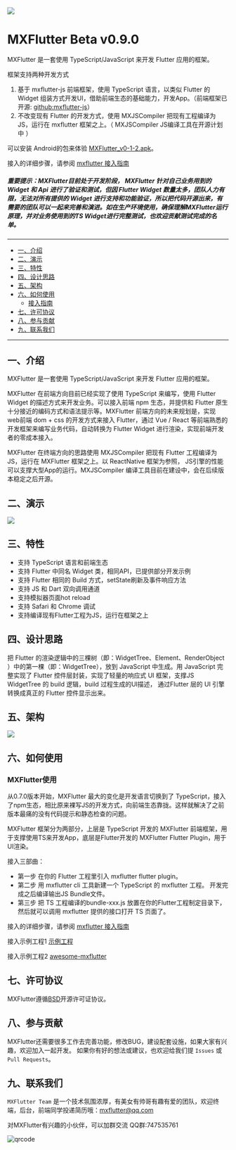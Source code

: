 ![](https://raw.githubusercontent.com/mxflutter/mxflutter/master/mxflutter/mxflutterlogo.png)
----


# MXFlutter Beta v0.9.0

 MXFlutter 是一套使用 TypeScript/JavaScript 来开发 Flutter 应用的框架。

框架支持两种开发方式
1. 基于 mxflutter-js 前端框架，使用  TypeScript 语言，以类似 Flutter 的 Widget 组装方式开发UI，借助前端生态的基础能力，开发App。（前端框架已开源: [github:mxflutter-js](https://github.com/mxflutter/mxflutter-js)）
2. 不改变现有 Flutter 的开发方式，使用 MXJSCompiler 把现有工程编译为JS，运行在 mxflutter 框架之上。（ MXJSCompiler JS编译工具在开源计划中 ）

可以安装 Android的包来体验  [MXFlutter_v0-1-2.apk](https://github.com/TGIF-iMatrix/MXFlutter/releases/download/v0.1.2-beta/MXFlutter_v0-1-2.apk)。

接入的详细步骤，请参阅 [mxflutter 接入指南](Documentation/接入指南.md)

##### **重要提示：MXFlutter目前处于开发阶段， MXFlutter 针对自己业务用到的 Widget 和 Api 进行了验证和测试，但因 Flutter Widget 数量太多，团队人力有限，无法对所有提供的 Widget 进行支持和功能验证，所以把代码开源出来，有需要的团队可以一起来完善和演进。如在生产环境使用，确保理解MXFlutter运行原理，并对业务使用到的TS Widget进行完整测试，也欢迎贡献测试完成的名单。**


---

*  [一、介绍](#title1)
*  [二、演示](#title2)
*  [三、特性](#title3)
*  [四、设计思路](#title3)
*  [五、架构](#title4)
*  [六、如何使用](#title5)
    * [接入指南](#title5_1)
*  [七、许可协议](#title7)
*  [八、参与贡献](#title8)
*  [九、联系我们](#title9)

----

##  <a name="title1">一、介绍</a>


MXFlutter 是一套使用 TypeScript/JavaScript 来开发 Flutter 应用的框架。

MXFlutter 在前端方向目前已经实现了使用 TypeScript 来编写，使用 Flutter Widget 的描述方式来开发业务。可以接入前端 npm 生态，并提供和 Flutter 原生十分接近的编码方式和语法提示等。MXFlutter 前端方向的未来规划是，实现 web前端 dom + css 的开发方式来接入 Flutter，通过 Vue / React 等前端熟悉的开发框架来编写业务代码，自动转换为 Flutter Widget 进行渲染，实现前端开发者的零成本接入。

MXFlutter 在终端方向的思路使用 MXJSCompiler 把现有 Flutter 工程编译为JS，运行在 MXFlutter 框架之上。以 ReactNative 框架为参照， JS引擎的性能可以支撑大型App的运行。MXJSCompiler 编译工具目前在建设中，会在后续版本稳定之后开源。

## <a name="title2">二、演示</a>


![](https://github.com/langbluesky/Image/blob/master/demo_0.gif?raw=true)


## <a name="title3">三、特性</a>

* 支持 TypeScript 语言和前端生态
* 支持 Flutter 中同名 Widget 类，相同API，已提供部分开发示例
* 支持 Flutter 相同的 Build 方式，setState刷新及事件响应方法
* 支持 JS 和 Dart 双向调用通道
* 支持模拟器页面hot reload
* 支持 Safari 和 Chrome 调试
* 支持编译现有Flutter工程为JS，运行在框架之上



## <a name="title4">四、设计思路</a>

把 Flutter 的渲染逻辑中的三棵树（即：WidgetTree、Element、RenderObject ）中的第一棵（即：WidgetTree），放到 JavaScript 中生成。用 JavaScript 完整实现了 Flutter 控件层封装，实现了轻量的响应式 UI 框架，支撑JS WidgetTree 的 build 逻辑，build 过程生成的UI描述， 通过Flutter 层的 UI 引擎转换成真正的 Flutter 控件显示出来。

## <a name="title5">五、架构</a>



![](https://pub.idqqimg.com/pc/misc/files/20210319/f44416e4fe67435f999c6fbab05fff7f.png)



## <a name="title6">六、如何使用</a>

### MXFlutter使用
从0.7.0版本开始，MXFlutter 最大的变化是开发语言切换到了 TypeScript，接入了npm生态，相比原来裸写JS的开发方式，向前端生态靠拢。这样就解决了之前版本最痛的没有代码提示和静态检查的问题。

MXFlutter 框架分为两部分，上层是 TypeScript 开发的 MXFlutter 前端框架，用于支撑使用TS来开发App，底层是Flutter开发的 MXFlutter Flutter Plugin，用于UI渲染。

接入三部曲：

* 第一步 在你的 Flutter 工程里引入 mxflutter flutter plugin。
* 第二步 用 mxflutter cli 工具新建一个 TypeScript 的 mxflutter 工程。 开发完成之后编译输出JS Bundle文件。
* 第三步 把 TS 工程编译的bundle-xxx.js 放置在你的Flutter工程制定目录下，然后就可以调用 mxflutter 提供的接口打开 TS 页面了。

接入的详细步骤，请参阅 [mxflutter 接入指南](Documentation/接入指南.md)

接入示例工程1 [示例工程](./example)

接入示例工程2 [awesome-mxflutter](./example)



## <a name="title7">七、许可协议</a>

MXFlutter遵循[BSD](./LICENSE)开源许可证协议。



## <a name="title8">八、参与贡献</a>

MXFlutter还需要很多工作去完善功能，修改BUG，建设配套设施，如果大家有兴趣，欢迎加入一起开发。
如果你有好的想法或建议，也欢迎给我们提 `Issues` 或 `Pull Requests`。


## <a name="title9">九、联系我们</a>

`MXFlutter Team` 是一个技术氛围浓厚，有美女有帅哥有趣有爱的团队，欢迎终端，后台，前端同学投递简历哦：mxflutter@qq.com

对MXFlutter有兴趣的小伙伴，可以加群交流 QQ群:747535761

![qrcode](https://github.com/langbluesky/Image/blob/master/qrcode.png?raw=true)


















